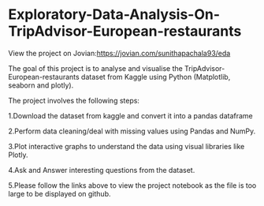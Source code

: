 # Exploratory-Data-Analysis-On-TripAdvisor-European-restaurants

View the project on Jovian:https://jovian.com/sunithapachala93/eda

The goal of this project is to analyse and visualise the TripAdvisor-European-restaurants dataset from Kaggle using Python (Matplotlib, seaborn and plotly).

The project involves the following steps:


1.Download the  dataset from kaggle and convert it into a pandas dataframe

2.Perform data cleaning/deal with missing values using Pandas and NumPy.

3.Plot interactive graphs to understand the data using visual libraries like Plotly.

4.Ask and Answer interesting questions from the dataset.

5.Please follow the links above to view the project notebook as the file is too large to be displayed on github.
